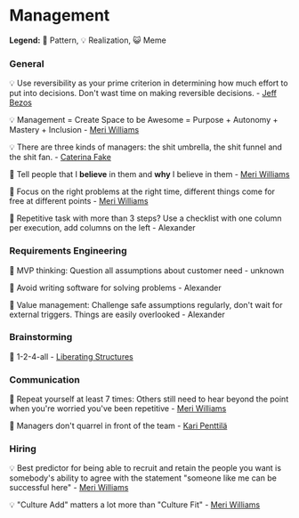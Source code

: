 # Management

**Legend:** 🐾 Pattern, 💡 Realization, 😺 Meme

### General

💡 Use reversibility as your prime criterion in determining how much effort to put into decisions. Don't wast time on making reversible decisions.  - [Jeff Bezos](https://www.businessinsider.de/jeff-bezos-on-type-1-and-type-2-decisions-2016-4)

💡 Management = Create Space to be Awesome = Purpose + Autonomy + Mastery + Inclusion  - [Meri Williams](https://vimeo.com/99813968)

💡 There are three kinds of managers: the shit umbrella, the shit funnel and the shit fan. - [Caterina Fake](https://twitter.com/caterina/status/6715084157)

🐾 Tell people that I **believe** in them and **why** I believe in them - [Meri Williams](https://www.slideshare.net/meriwilliams/5-things-i-wish-id-known-sooner-about-scaling-teams-culture-at-turing-fest)

🐾 Focus on the right problems at the right time, different things come for free at different points - [Meri Williams](https://www.slideshare.net/meriwilliams/5-things-i-wish-id-known-sooner-about-scaling-teams-culture-at-turing-fest)

🐾 Repetitive task with more than 3 steps? Use a checklist with one column per execution, add columns on the left - Alexander

### Requirements Engineering

🐾 MVP thinking: Question all assumptions about customer need - unknown

🐾 Avoid writing software for solving problems - Alexander

🐾 Value management: Challenge safe assumptions regularly, don't wait for external triggers. Things are easily overlooked - Alexander

### Brainstorming

🐾 1-2-4-all - [Liberating Structures](http://www.liberatingstructures.com/1-1-2-4-all/)

### Communication

🐾 Repeat yourself at least 7 times: Others still need to hear beyond the point when you're worried you've been repetitive - [Meri Williams](https://www.slideshare.net/meriwilliams/5-things-i-wish-id-known-sooner-about-scaling-teams-culture-at-turing-fest)

🐾 Managers don't quarrel in front of the team - [Kari Penttilä](https://www.linkedin.com/in/kari-penttil%C3%A4-0815a/)

### Hiring

💡 Best predictor for being able to recruit and retain the people you want is somebody's ability to agree with the statement "someone like me can be successful here"  - [Meri Williams](https://vimeo.com/99813968)

💡 "Culture Add" matters a lot more than "Culture Fit" - [Meri Williams](https://www.slideshare.net/meriwilliams/5-things-i-wish-id-known-sooner-about-scaling-teams-culture-at-turing-fest)

